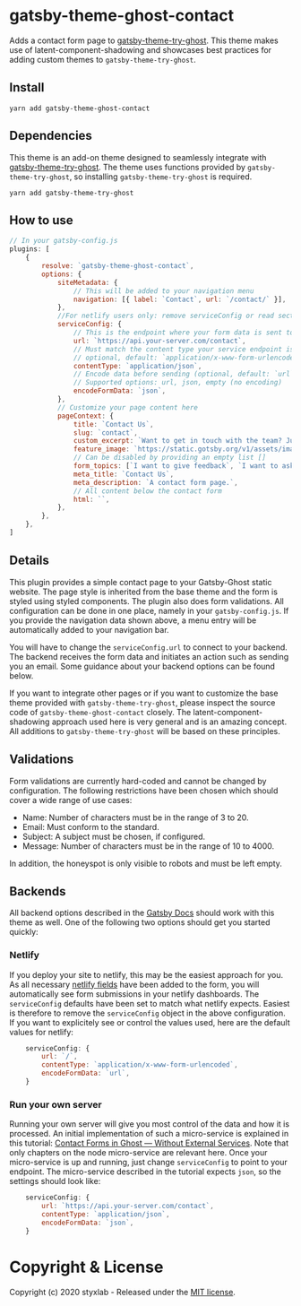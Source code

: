 # gatsby-theme-ghost-contact

Adds a contact form page to [gatsby-theme-try-ghost](https://github.com/styxlab/gatsby-theme-try-ghost). This theme makes use of latent-component-shadowing and showcases best practices for adding custom themes to `gatsby-theme-try-ghost`.

## Install

`yarn add gatsby-theme-ghost-contact`


## Dependencies

This theme is an add-on theme designed to seamlessly integrate with [gatsby-theme-try-ghost](https://github.com/styxlab/gatsby-theme-try-ghost). The theme uses functions provided by `gatsby-theme-try-ghost`, so installing `gatsby-theme-try-ghost` is required.

`yarn add gatsby-theme-try-ghost`

## How to use

```javascript
// In your gatsby-config.js
plugins: [
    {
        resolve: `gatsby-theme-ghost-contact`,
        options: {
            siteMetadata: {
                // This will be added to your navigation menu
                navigation: [{ label: `Contact`, url: `/contact/` }],
            },
            //For netlify users only: remove serviceConfig or read section on netlify below.
            serviceConfig: {
                // This is the endpoint where your form data is sent to (optional, default: `/`)
                url: `https://api.your-server.com/contact`,
                // Must match the content type your service endpoint is expecting
                // optional, default: `application/x-www-form-urlencoded`
                contentType: `application/json`,
                // Encode data before sending (optional, default: `url`)
                // Supported options: url, json, empty (no encoding)
                encodeFormData: `json`,
            },
            // Customize your page content here
            pageContext: {
                title: `Contact Us`,
                slug: `contact`,
                custom_excerpt: `Want to get in touch with the team? Just drop us a line!`,
                feature_image: `https://static.gotsby.org/v1/assets/images/contact-bluish.png`,
                // Can be disabled by providing an empty list []
                form_topics: [`I want to give feedback`, `I want to ask a question`],
                meta_title: `Contact Us`,
                meta_description: `A contact form page.`,
                // All content below the contact form
                html: ``,
            },
        },
    },
]
```

## Details

This plugin provides a simple contact page to your Gatsby-Ghost static website. The page style is inherited from the base theme and the form is styled using styled components. The plugin also does form validations. All configuration can be done in one place, namely in your `gatsby-config.js`. If you provide the navigation data shown above, a menu entry will be automatically added to your navigation bar.

You will have to change the `serviceConfig.url` to connect to your backend. The backend receives the form data and initiates an action such as sending you an email. Some guidance about your backend options can be found below.

If you want to integrate other pages or if you want to customize the base theme provided with `gatsby-theme-try-ghost`, please inspect the source code of `gatsby-theme-ghost-contact` closely. The latent-component-shadowing approach used here is very general and is an amazing concept. All additions to `gatsby-theme-try-ghost` will be based on these principles.

## Validations

Form validations are currently hard-coded and cannot be changed by configuration. The following restrictions have been chosen which should cover a wide range of use cases:

- Name: Number of characters must be in the range of 3 to 20.
- Email: Must conform to the standard.
- Subject: A subject must be chosen, if configured.
- Message: Number of characters must be in the range of 10 to 4000.

In addition, the honeyspot is only visible to robots and must be left empty.

## Backends

All backend options described in the [Gatsby Docs](https://www.gatsbyjs.org/docs/building-a-contact-form/) should work with this theme as well. One of the following two options should get you started quickly:

### Netlify

If you deploy your site to netlify, this may be the easiest approach for you. As all necessary [netlify fields](https://docs.netlify.com/forms/setup/) have been added to the form, you will automatically see form submissions in your netlify dashboards. The `serviceConfig` defaults have been set to match what netlify expects. Easiest is therefore to remove the `serviceConfig` object in the above configuration. If you want to explicitely see or control the values used, here are the default values for netlify:

```javascript
    serviceConfig: {
        url: `/`,
        contentType: `application/x-www-form-urlencoded`,
        encodeFormData: `url`,
    }
```

### Run your own server

Running your own server will give you most control of the data and how it is processed. An initial implementation of such a micro-service is explained in this tutorial: [Contact Forms in Ghost — Without External Services](https://atmolabs.org/contact-forms-in-ghost/). Note that only chapters on the node micro-service are relevant here. Once your micro-service is up and running, just change `serviceConfig` to point to your endpoint. The micro-service described in the tutorial expects `json`, so the settings should look like:

```javascript
    serviceConfig: {
        url: `https://api.your-server.com/contact`,
        contentType: `application/json`,
        encodeFormData: `json`,
    }
```


# Copyright & License

Copyright (c) 2020 styxlab - Released under the [MIT license](LICENSE).
